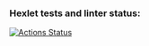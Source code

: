 ### Hexlet tests and linter status:
[![Actions Status](https://github.com/ivevv/qa-engineer-project-84/actions/workflows/hexlet-check.yml/badge.svg)](https://github.com/ivevv/qa-engineer-project-84/actions)